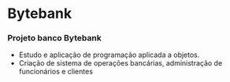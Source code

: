 # Bytebank
### Projeto banco Bytebank

 - Estudo e aplicação de programação aplicada a objetos.
 - Criação de sistema de operações bancárias, administração de funcionários e clientes

